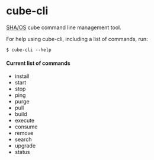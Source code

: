 # cube-cli
[SHA/OS](https://shaos.ws) cube command line management tool.

For help using cube-cli, including a list of commands, run:

  `$ cube-cli --help`

#### Current list of commands
- install
- start
- stop
- ping
- purge
- pull
- build
- execute
- consume
- remove
- search
- upgrade
- status

